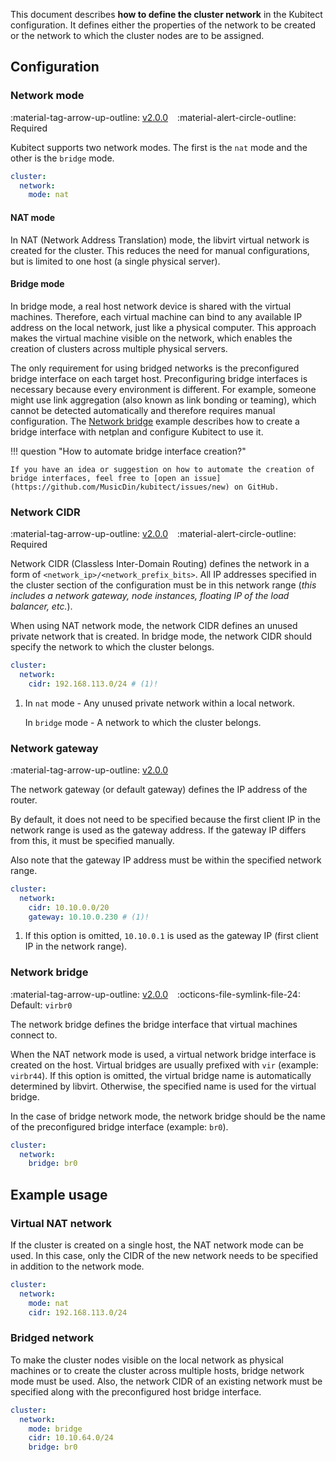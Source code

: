 [tag 2.0.0]: https://github.com/MusicDin/kubitect/releases/tag/v2.0.0

This document describes **how to define the cluster network** in the Kubitect configuration.
It defines either the properties of the network to be created or the network to which the cluster nodes are to be assigned.


## Configuration

### Network mode

:material-tag-arrow-up-outline: [v2.0.0][tag 2.0.0]
&ensp;
:material-alert-circle-outline: Required

Kubitect supports two network modes. 
The first is the `nat` mode and the other is the `bridge` mode.


```yaml
cluster:
  network:
    mode: nat
```

#### NAT mode

In NAT (Network Address Translation) mode, the libvirt virtual network is created for the cluster.
This reduces the need for manual configurations, but is limited to one host (a single physical server).

#### Bridge mode

In bridge mode, a real host network device is shared with the virtual machines.
Therefore, each virtual machine can bind to any available IP address on the local network, just like a physical computer.
This approach makes the virtual machine visible on the network, which enables the creation of clusters across multiple physical servers.

The only requirement for using bridged networks is the preconfigured bridge interface on each target host.
Preconfiguring bridge interfaces is necessary because every environment is different.
For example, someone might use link aggregation (also known as link bonding or teaming), which cannot be detected automatically and therefore requires manual configuration.
The [Network bridge](../../examples/network-bridge.md) example describes how to create a bridge interface with netplan and configure Kubitect to use it.

!!! question "How to automate bridge interface creation?"

    If you have an idea or suggestion on how to automate the creation of  bridge interfaces, feel free to [open an issue](https://github.com/MusicDin/kubitect/issues/new) on GitHub.

### Network CIDR

:material-tag-arrow-up-outline: [v2.0.0][tag 2.0.0]
&ensp;
:material-alert-circle-outline: Required

Network CIDR (Classless Inter-Domain Routing) defines the network in a form of `<network_ip>/<network_prefix_bits>`. All IP addresses specified in the cluster section of the configuration must be in this network range (*this includes a network gateway, node instances, floating IP of the load balancer, etc.*).

When using NAT network mode, the network CIDR defines an unused private network that is created. 
In bridge mode, the network CIDR should specify the network to which the cluster belongs.


```yaml
cluster:
  network:
    cidr: 192.168.113.0/24 # (1)!
```

1.  In `nat` mode - Any unused private network within a local network.

    In `bridge` mode - A network to which the cluster belongs.


### Network gateway

:material-tag-arrow-up-outline: [v2.0.0][tag 2.0.0]

The network gateway (or default gateway) defines the IP address of the router.

By default, it does not need to be specified because the first client IP in the network range is used as the gateway address.
If the gateway IP differs from this, it must be specified manually.

Also note that the gateway IP address must be within the specified network range.

```yaml
cluster:
  network:
    cidr: 10.10.0.0/20
    gateway: 10.10.0.230 # (1)!
```

1. If this option is omitted, `10.10.0.1` is used as the gateway IP (first client IP in the network range).


### Network bridge

:material-tag-arrow-up-outline: [v2.0.0][tag 2.0.0]
&ensp;
:octicons-file-symlink-file-24: Default: `virbr0`

The network bridge defines the bridge interface that virtual machines connect to.

When the NAT network mode is used, a virtual network bridge interface is created on the host.
Virtual bridges are usually prefixed with `vir` (example: `virbr44`).
If this option is omitted, the virtual bridge name is automatically determined by libvirt.
Otherwise, the specified name is used for the virtual bridge.

In the case of bridge network mode, the network bridge should be the name of the preconfigured bridge interface (example: `br0`).

```yaml
cluster:
  network:
    bridge: br0
```

## Example usage

### Virtual NAT network

If the cluster is created on a single host, the NAT network mode can be used.
In this case, only the CIDR of the new network needs to be specified in addition to the network mode.

```yaml
cluster:
  network:
    mode: nat
    cidr: 192.168.113.0/24
```

### Bridged network 

To make the cluster nodes visible on the local network as physical machines or to create the cluster across multiple hosts, bridge network mode must be used.
Also, the network CIDR of an existing network must be specified along with the preconfigured host bridge interface.

```yaml
cluster:
  network:
    mode: bridge 
    cidr: 10.10.64.0/24 
    bridge: br0 
```
